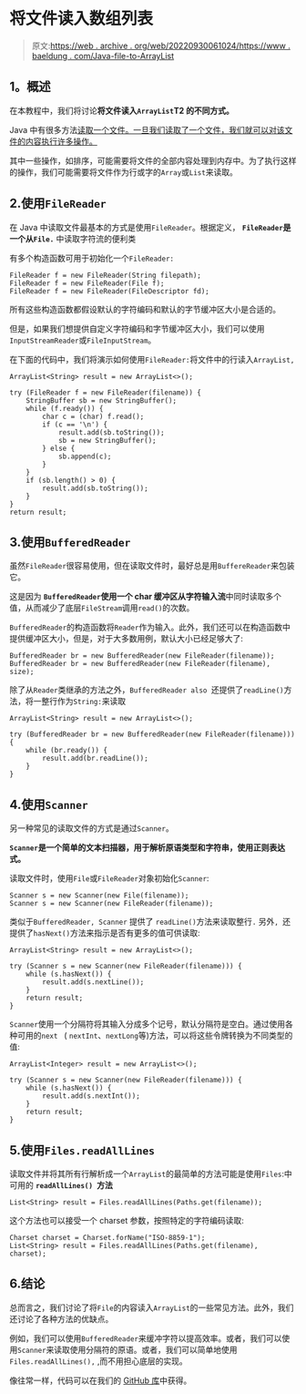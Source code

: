 # 将文件读入数组列表

> 原文:[https://web . archive . org/web/20220930061024/https://www . baeldung . com/Java-file-to-ArrayList](https://web.archive.org/web/20220930061024/https://www.baeldung.com/java-file-to-arraylist)

## **1。概述**

在本教程中，我们将讨论**将文件读入`ArrayList`T2 的不同方式。**

Java 中有很多方法[读取一个文件。一旦我们读取了一个文件，我们就可以对该文件的内容执行许多操作。](/web/20221208143830/https://www.baeldung.com/java-read-file)

其中一些操作，如排序，可能需要将文件的全部内容处理到内存中。为了执行这样的操作，我们可能需要将文件作为行或字的`Array`或`List`来读取。

## 2.使用`FileReader`

在 Java 中读取文件最基本的方式是使用`FileReader`。根据定义， **`FileReader`是一个从`File.`** 中读取字符流的便利类

有多个构造函数可用于初始化一个`FileReader:`

```
FileReader f = new FileReader(String filepath);
FileReader f = new FileReader(File f);
FileReader f = new FileReader(FileDescriptor fd);
```

所有这些构造函数都假设默认的字符编码和默认的字节缓冲区大小是合适的。

但是，如果我们想提供自定义字符编码和字节缓冲区大小，我们可以使用`InputStreamReader`或`FileInputStream`。

在下面的代码中，我们将演示如何使用`FileReader:`将文件中的行读入`ArrayList,`

```
ArrayList<String> result = new ArrayList<>();

try (FileReader f = new FileReader(filename)) {
    StringBuffer sb = new StringBuffer();
    while (f.ready()) {
        char c = (char) f.read();
        if (c == '\n') {
            result.add(sb.toString());
            sb = new StringBuffer();
        } else {
            sb.append(c);
        }
    }
    if (sb.length() > 0) {
        result.add(sb.toString());
    }
}       
return result;
```

## 3.使用`BufferedReader`

虽然`FileReader`很容易使用，但在读取文件时，最好总是用`BuffereReader`来包装它。

这是因为 **`BufferedReader`使用一个 char 缓冲区从字符输入流**中同时读取多个值，从而减少了底层`FileStream`调用`read()`的次数。

`BufferedReader`的构造函数将`Reader`作为输入。此外，我们还可以在构造函数中提供缓冲区大小，但是，对于大多数用例，默认大小已经足够大了:

```
BufferedReader br = new BufferedReader(new FileReader(filename));
BufferedReader br = new BufferedReader(new FileReader(filename), size);
```

除了从`Reader`类继承的方法之外，`BufferedReader also `还提供了`readLine()`方法，将一整行作为`String:`来读取

```
ArrayList<String> result = new ArrayList<>();

try (BufferedReader br = new BufferedReader(new FileReader(filename))) {
    while (br.ready()) {
        result.add(br.readLine());
    }
} 
```

## 4.使用`Scanner`

另一种常见的读取文件的方式是通过`Scanner`。

**`Scanner`是一个简单的文本扫描器，用于解析原语类型和字符串，使用正则表达式。**

读取文件时，使用`File`或`FileReader`对象初始化`Scanner`:

```
Scanner s = new Scanner(new File(filename));
Scanner s = new Scanner(new FileReader(filename));
```

类似于`BufferedReader, Scanner` 提供了 `readLine()`方法来读取整行`.` 另外`, `还提供了`hasNext()`方法来指示是否有更多的值可供读取:

```
ArrayList<String> result = new ArrayList<>();

try (Scanner s = new Scanner(new FileReader(filename))) {
    while (s.hasNext()) {
        result.add(s.nextLine());
    }
    return result;
}
```

`Scanner`使用一个分隔符将其输入分成多个记号，默认分隔符是空白。通过使用各种可用的`next ` ( `nextInt`、`nextLong`等)方法，可以将这些令牌转换为不同类型的值:

```
ArrayList<Integer> result = new ArrayList<>();

try (Scanner s = new Scanner(new FileReader(filename))) {
    while (s.hasNext()) {
        result.add(s.nextInt());
    }
    return result;
}
```

## 5.使用`Files.readAllLines`

读取文件并将其所有行解析成一个`ArrayList`的最简单的方法可能是使用`Files`:中可用的 **`readAllLines() `方法**

```
List<String> result = Files.readAllLines(Paths.get(filename));
```

这个方法也可以接受一个 charset 参数，按照特定的字符编码读取:

```
Charset charset = Charset.forName("ISO-8859-1");
List<String> result = Files.readAllLines(Paths.get(filename), charset);
```

## 6.结论

总而言之，我们讨论了将`File`的内容读入`ArrayList`的一些常见方法。此外，我们还讨论了各种方法的优缺点。

例如，我们可以使用`BufferedReader`来缓冲字符以提高效率。或者，我们可以使用`Scanner`来读取使用分隔符的原语。或者，我们可以简单地使用`Files.readAllLines(),` ,而不用担心底层的实现。

像往常一样，代码可以在我们的 [GitHub 库](https://web.archive.org/web/20221208143830/https://github.com/eugenp/tutorials/tree/master/core-java-modules/core-java-io)中获得。